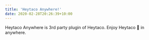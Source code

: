 ```yaml
---
title: 'Heytaco Anywhere!'
date: 2020-02-28T20:26:39+10:00
---
```


Heytaco Anywhere is 3rd party plugin of Heytaco. Enjoy Heytaco 🌮 in anywhere. 
